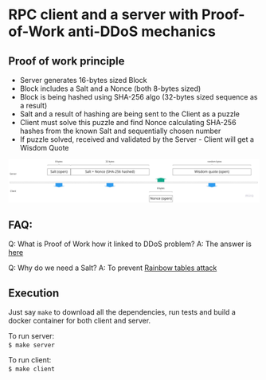 # RPC client and a server with Proof-of-Work anti-DDoS mechanics

## Proof of work principle

- Server generates 16-bytes sized Block
- Block includes a Salt and a Nonce (both 8-bytes sized)
- Block is being hashed using SHA-256 algo (32-bytes sized sequence as a result)
- Salt and a result of hashing are being sent to the Client as a puzzle
- Client must solve this puzzle and find Nonce calculating SHA-256 hashes from the known Salt and sequentially chosen number
- If puzzle solved, received and validated by the Server - Client will get a Wisdom Quote

![anti DDoS PoW](rpc_scheme.jpg)

## FAQ:

Q: What is Proof of Work how it linked to DDoS problem?
A: The answer is [here](https://en.wikipedia.org/wiki/Proof_of_work)

Q: Why do we need a Salt?
A: To prevent [Rainbow tables attack](https://en.wikipedia.org/wiki/Rainbow_table)

## Execution

Just say `make` to download all the dependencies, run tests and build a docker container for both client and server.

To run server:  
`$ make server`

To run client:  
`$ make client`
